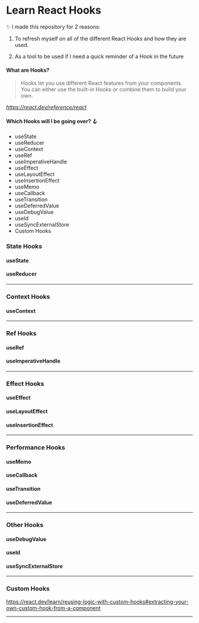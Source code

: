 # Learn React Hooks

✨ I made this repository for 2 reasons:

1. To refresh myself on all of the different React Hooks and how they are used.

2. As a tool to be used if I need a quick reminder of a Hook in the future

#### What are Hooks?

> Hooks let you use different React features from your components. You can either use the built-in Hooks or combine them to build your own.

*https://react.dev/reference/react*

#### Which Hooks will I be going over? 🪝

- useState
- useReducer
- useContext
- useRef
- useImperativeHandle
- useEffect
- useLayoutEffect
- useInsertionEffect
- useMemo
- useCallback
- useTransition
- useDeferredValue
- useDebugValue
- useId
- useSyncExternalStore
- Custom Hooks

### State Hooks

#### useState

#### useReducer

---

### Context Hooks

#### useContext

---

### Ref Hooks

#### useRef

#### useImperativeHandle

---

### Effect Hooks

#### useEffect

#### useLayoutEffect

#### useInsertionEffect

---

### Performance Hooks

#### useMemo

#### useCallback

#### useTransition

#### useDeferredValue

---

### Other Hooks

#### useDebugValue

#### useId

#### useSyncExternalStore

---

### Custom Hooks

https://react.dev/learn/reusing-logic-with-custom-hooks#extracting-your-own-custom-hook-from-a-component

---
